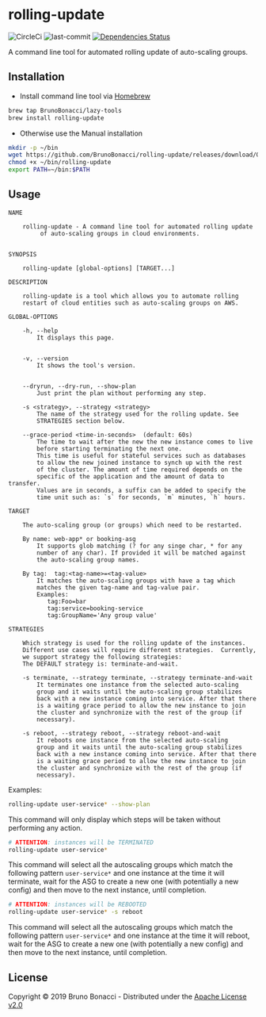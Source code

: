 # rolling-update
![CircleCi](https://img.shields.io/circleci/project/BrunoBonacci/rolling-update.svg) ![last-commit](https://img.shields.io/github/last-commit/BrunoBonacci/rolling-update.svg) [![Dependencies Status](https://jarkeeper.com/com.brunobonacci/rolling-update/status.svg)](https://jarkeeper.com/BrunoBonacci/rolling-update)

A command line tool for automated rolling update of auto-scaling groups.

## Installation

  * Install command line tool via [Homebrew](https://brew.sh/)
  ``` bash
  brew tap BrunoBonacci/lazy-tools
  brew install rolling-update
  ```

  * Otherwise use the Manual installation
  ``` bash
  mkdir -p ~/bin
  wget https://github.com/BrunoBonacci/rolling-update/releases/download/0.3.1/rolling-update -O ~/bin/rolling-update
  chmod +x ~/bin/rolling-update
  export PATH=~/bin:$PATH
  ```

## Usage

```
NAME

    rolling-update - A command line tool for automated rolling update
         of auto-scaling groups in cloud environments.


SYNOPSIS

    rolling-update [global-options] [TARGET...]

DESCRIPTION

    rolling-update is a tool which allows you to automate rolling
    restart of cloud entities such as auto-scaling groups on AWS.

GLOBAL-OPTIONS

    -h, --help
        It displays this page.


    -v, --version
        It shows the tool's version.


    --dryrun, --dry-run, --show-plan
        Just print the plan without performing any step.

    -s <strategy>, --strategy <strategy>
        The name of the strategy used for the rolling update. See
        STRATEGIES section below.

    --grace-period <time-in-seconds>  (default: 60s)
        The time to wait after the new the new instance comes to live
        before starting terminating the next one.
        This time is useful for stateful services such as databases
        to allow the new joined instance to synch up with the rest
        of the cluster. The amount of time required depends on the
        specific of the application and the amount of data to transfer.
        Values are in seconds, a suffix can be added to specify the
        time unit such as: `s` for seconds, `m` minutes, `h` hours.

TARGET

    The auto-scaling group (or groups) which need to be restarted.

    By name: web-app* or booking-asg
        It supports glob matching (? for any singe char, * for any
        number of any char). If provided it will be matched against
        the auto-scaling group names.

    By tag:  tag:<tag-name>=<tag-value>
        It matches the auto-scaling groups with have a tag which
        matches the given tag-name and tag-value pair.
        Examples:
           tag:Foo=bar
           tag:service=booking-service
           tag:GroupName='Any group value'

STRATEGIES

    Which strategy is used for the rolling update of the instances.
    Different use cases will require different strategies.  Currently,
    we support strategy the following strategies:
    The DEFAULT strategy is: terminate-and-wait.

    -s terminate, --strategy terminate, --strategy terminate-and-wait
        It terminates one instance from the selected auto-scaling
        group and it waits until the auto-scaling group stabilizes
        back with a new instance coming into service. After that there
        is a waiting grace period to allow the new instance to join
        the cluster and synchronize with the rest of the group (if
        necessary).

    -s reboot, --strategy reboot, --strategy reboot-and-wait
        It reboots one instance from the selected auto-scaling
        group and it waits until the auto-scaling group stabilizes
        back with a new instance coming into service. After that there
        is a waiting grace period to allow the new instance to join
        the cluster and synchronize with the rest of the group (if
        necessary).

```


Examples:

``` bash
rolling-update user-service* --show-plan
```
This command will only display which steps will be taken without
performing any action.


``` bash
# ATTENTION: instances will be TERMINATED
rolling-update user-service*
```
This command will select all the autoscaling groups which match the
following pattern `user-service*` and one instance at the time it will
terminate, wait for the ASG to create a new one (with potentially a
new config) and then move to the next instance, until completion.


``` bash
# ATTENTION: instances will be REBOOTED
rolling-update user-service* -s reboot
```
This command will select all the autoscaling groups which match the
following pattern `user-service*` and one instance at the time it will
reboot, wait for the ASG to create a new one (with potentially a
new config) and then move to the next instance, until completion.



## License

Copyright © 2019 Bruno Bonacci - Distributed under the [Apache License v2.0](http://www.apache.org/licenses/LICENSE-2.0)
